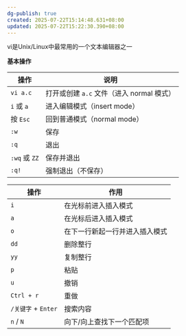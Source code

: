 ```yaml
---
dg-publish: true
created: 2025-07-22T15:14:48.631+08:00
updated: 2025-07-22T15:22:30.390+08:00
---
```


vi是Unix/Linux中最常用的一个文本编辑器之一

**基本操作**

| 操作           | 说明                           |
| ------------ | ---------------------------- |
| `vi a.c`     | 打开或创建 `a.c` 文件（进入 normal 模式） |
| `i` 或 `a`    | 进入编辑模式（insert mode）          |
| 按 `Esc`      | 回到普通模式（normal mode）          |
| `:w`         | 保存                           |
| `:q`         | 退出                           |
| `:wq` 或 `ZZ` | 保存并退出                        |
| `:q!`        | 强制退出（不保存）                    |

| 操作               | 作用              |
| ---------------- | --------------- |
| `i`              | 在光标前进入插入模式      |
| `a`              | 在光标后进入插入模式      |
| `o`              | 在下一行新起一行并进入插入模式 |
| `dd`             | 删除整行            |
| `yy`             | 复制整行            |
| `p`              | 粘贴              |
| `u`              | 撤销              |
| `Ctrl + r`       | 重做              |
| `/关键字` + `Enter` | 搜索内容            |
| `n` / `N`        | 向下/向上查找下一个匹配项   |